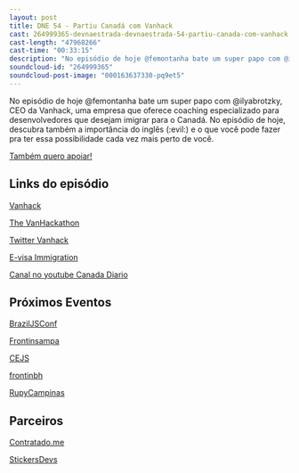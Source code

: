 ```yaml
---
layout: post
title: DNE 54 - Partiu Canadá com Vanhack
cast: 264999365-devnaestrada-devnaestrada-54-partiu-canada-com-vanhack.mp3
cast-length: "47968266"
cast-time: "00:33:15"
description: "No episódio de hoje @femontanha bate um super papo com @ilyabrotzky, CEO da Vanhack, uma empresa que oferece coaching especializado para desenvolvedores que desejam imigrar para o Canadá."
soundcloud-id: "264999365"
soundcloud-post-image: "000163637330-pq9et5"
---
```


No episódio de hoje @femontanha bate um super papo com @ilyabrotzky, CEO da Vanhack, uma empresa que oferece coaching especializado para desenvolvedores que desejam imigrar para o Canadá. No episódio de hoje, descubra também a importância do inglês (:evil:) e o que você pode fazer pra ter essa possibilidade cada vez mais perto de você.

<a href="http://www.apoia.se/devnaestrada" class="btn">
  Também quero apoiar!
</a>

<h2>Links do episódio</h2>

[Vanhack](https://www.vanhack.com/)

[The VanHackathon](https://www.vanhack.com/hackathon/)

[Twitter Vanhack](https://twitter.com/GoVanHack)

[E-visa Immigration](http://www.evisaimmigration.com/)

[Canal no youtube Canada Diario](https://www.youtube.com/user/kozmatv)

<h2>Próximos Eventos</h2>

[BrazilJSConf](https://braziljs.org/conf)

[Frontinsampa](http://frontinsampa.com.br/)

[CEJS](http://www.cejs.com.br/)

[frontinbh](http://frontinbh.com.br/)

[RupyCampinas](http://campinas.rupy.com.br/)

<h2>Parceiros</h2>

[Contratado.me](https://contratado.me)

[StickersDevs](https://www.stickersdevs.com.br)
